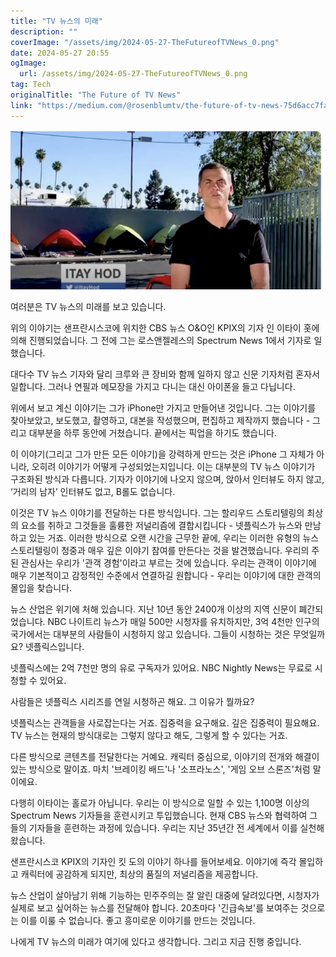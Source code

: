 ```yaml
---
title: "TV 뉴스의 미래"
description: ""
coverImage: "/assets/img/2024-05-27-TheFutureofTVNews_0.png"
date: 2024-05-27 20:55
ogImage: 
  url: /assets/img/2024-05-27-TheFutureofTVNews_0.png
tag: Tech
originalTitle: "The Future of TV News"
link: "https://medium.com/@rosenblumtv/the-future-of-tv-news-75d6acc7faad"
---
```



![2024-05-27-TheFutureofTVNews_0](/assets/img/2024-05-27-TheFutureofTVNews_0.png)

여러분은 TV 뉴스의 미래를 보고 있습니다.

위의 이야기는 샌프란시스코에 위치한 CBS 뉴스 O&O인 KPIX의 기자 인 이타이 홋에 의해 진행되었습니다. 그 전에 그는 로스앤젤레스의 Spectrum News 1에서 기자로 일했습니다.

대다수 TV 뉴스 기자와 달리 크루와 큰 장비와 함께 일하지 않고 신문 기자처럼 혼자서 일합니다. 그러나 연필과 메모장을 가지고 다니는 대신 아이폰을 들고 다닙니다.

<div class="content-ad"></div>

위에서 보고 계신 이야기는 그가 iPhone만 가지고 만들어낸 것입니다. 그는 이야기를 찾아보았고, 보도했고, 촬영하고, 대본을 작성했으며, 편집하고 제작까지 했습니다 - 그리고 대부분을 하루 동안에 거쳤습니다. 끝에서는 픽업을 하기도 했습니다.

이 이야기(그리고 그가 만든 모든 이야기)을 강력하게 만드는 것은 iPhone 그 자체가 아니라, 오히려 이야기가 어떻게 구성되었는지입니다. 이는 대부분의 TV 뉴스 이야기가 구조화된 방식과 다릅니다. 기자가 이야기에 나오지 않으며, 앉아서 인터뷰도 하지 않고, ‘거리의 남자’ 인터뷰도 없고, B롤도 없습니다.

이것은 TV 뉴스 이야기를 전달하는 다른 방식입니다. 그는 할리우드 스토리텔링의 최상의 요소를 취하고 그것들을 훌륭한 저널리즘에 결합시킵니다 - 넷플릭스가 뉴스와 만남하고 있는 거죠. 이러한 방식으로 오랜 시간을 근무한 끝에, 우리는 이러한 유형의 뉴스 스토리텔링이 청중과 매우 깊은 이야기 참여를 만든다는 것을 발견했습니다. 우리의 주된 관심사는 우리가 '관객 경험'이라고 부르는 것에 있습니다. 우리는 관객이 이야기에 매우 기본적이고 감정적인 수준에서 연결하길 원합니다 - 우리는 이야기에 대한 관객의 몰입을 찾습니다.

뉴스 산업은 위기에 처해 있습니다. 지난 10년 동안 2400개 이상의 지역 신문이 폐간되었습니다. NBC 나이트리 뉴스가 매일 500만 시청자를 유치하지만, 3억 4천만 인구의 국가에서는 대부분의 사람들이 시청하지 않고 있습니다. 그들이 시청하는 것은 무엇일까요? 넷플릭스입니다.

<div class="content-ad"></div>

넷플릭스에는 2억 7천만 명의 유로 구독자가 있어요. NBC Nightly News는 무료로 시청할 수 있어요.

사람들은 넷플릭스 시리즈를 연일 시청하곤 해요. 그 이유가 뭘까요?

넷플릭스는 관객들을 사로잡는다는 거죠. 집중력을 요구해요. 깊은 집중력이 필요해요. TV 뉴스는 현재의 방식대로는 그렇지 않다고 해도, 그렇게 할 수 있다는 거죠.

다른 방식으로 콘텐츠를 전달한다는 거예요. 캐릭터 중심으로, 이야기의 전개와 해결이 있는 방식으로 말이죠. 마치 '브레이킹 배드'나 '소프라노스', '게임 오브 스론즈'처럼 말이에요.

<div class="content-ad"></div>

다행히 이타이는 홀로가 아닙니다. 우리는 이 방식으로 일할 수 있는 1,100명 이상의 Spectrum News 기자들을 훈련시키고 투입했습니다. 현재 CBS 뉴스와 협력하여 그들의 기자들을 훈련하는 과정에 있습니다. 우리는 지난 35년간 전 세계에서 이를 실천해 왔습니다.

샌프란시스코 KPIX의 기자인 킷 도의 이야기 하나를 들어보세요. 이야기에 즉각 몰입하고 캐릭터에 공감하게 되지만, 최상의 품질의 저널리즘을 제공합니다.

뉴스 산업이 살아남기 위해 기능하는 민주주의는 잘 알린 대중에 달려있다면, 시청자가 실제로 보고 싶어하는 뉴스를 전달해야 합니다. 20초마다 '긴급속보'를 보여주는 것으로는 이를 이룰 수 없습니다. 좋고 흥미로운 이야기를 만드는 것입니다.

나에게 TV 뉴스의 미래가 여기에 있다고 생각합니다. 그리고 지금 진행 중입니다.